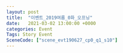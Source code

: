 ```yaml
---
layout: post
title:  "이벤트_2019여름_0화_오프닝"
date:   2021-03-02 13:00:00 +0000
categories: Event
Tags: Story Event
SceneCode: ["scene_evt190627_cp0_q1_s10"]
---
```

